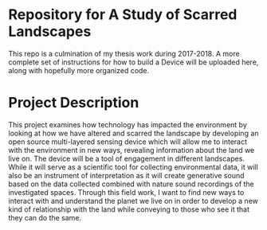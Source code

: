 # Repository for A Study of Scarred Landscapes

This repo is a culmination of my thesis work during 2017-2018.  A more complete set of instructions for how to build a Device will be uploaded here, along with hopefully more organized code.

# Project Description

This project examines how technology has impacted the environment by looking at how we have altered and scarred the landscape by developing an open source multi-layered sensing device which will allow me to interact with the environment in new ways, revealing information about the land we live on.  The device will be a tool of engagement in different landscapes. While it will serve as a scientific tool for collecting environmental data, it will also be an instrument of interpretation as it will create generative sound based on the data collected combined with nature sound recordings of the investigated spaces. Through this field work, I want to find new ways to interact with and understand the planet we live on in order to develop a new kind of relationship with the land while conveying to those who see it that they can do the same.
